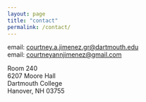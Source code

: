 ```yaml
---
layout: page
title: "contact"
permalink: /contact/
---
```


email: courtney.a.jimenez.gr@dartmouth.edu\
email: courtneyannjimenez@gmail.com


Room 240\
6207 Moore Hall\
Dartmouth College\
Hanover, NH 03755
